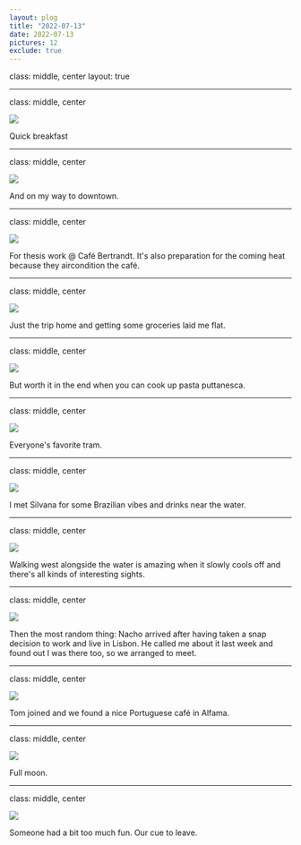 ```yaml
---
layout: plog
title: "2022-07-13"
date: 2022-07-13
pictures: 12
exclude: true
---
```


class: middle, center
layout: true

---

class: middle, center

<img class="plog-picture" src="{{ site.baseurl }}/img/plog/2022-07-13/01.jpg" />

Quick breakfast

---

class: middle, center

<img class="plog-picture" src="{{ site.baseurl }}/img/plog/2022-07-13/02.jpg" />

And on my way to downtown.

---

class: middle, center

<img class="plog-picture" src="{{ site.baseurl }}/img/plog/2022-07-13/03.jpg" />

For thesis work @ Café Bertrandt. It's also preparation for the coming heat because they aircondition the café.

---

class: middle, center

<img class="plog-picture" src="{{ site.baseurl }}/img/plog/2022-07-13/04.jpg" />

Just the trip home and getting some groceries laid me flat.

---

class: middle, center

<img class="plog-picture" src="{{ site.baseurl }}/img/plog/2022-07-13/05.jpg" />

But worth it in the end when you can cook up pasta puttanesca.

---

class: middle, center

<img class="plog-picture" src="{{ site.baseurl }}/img/plog/2022-07-13/06.jpg" />

Everyone's favorite tram.

---

class: middle, center

<img class="plog-picture" src="{{ site.baseurl }}/img/plog/2022-07-13/07.jpg" />

I met Silvana for some Brazilian vibes and drinks near the water.

---

class: middle, center

<img class="plog-picture" src="{{ site.baseurl }}/img/plog/2022-07-13/08.jpg" />

Walking west alongside the water is amazing when it slowly cools off and there's all kinds of interesting sights.

---

class: middle, center

<img class="plog-picture" src="{{ site.baseurl }}/img/plog/2022-07-13/09.jpeg" />

Then the most random thing: Nacho arrived after having taken a snap decision to work and live in Lisbon. He called me about it last week and found out I was there too, so we arranged to meet.

---

class: middle, center

<img class="plog-picture" src="{{ site.baseurl }}/img/plog/2022-07-13/10.jpg" />

Tom joined and we found a nice Portuguese café in Alfama.

---

class: middle, center

<img class="plog-picture" src="{{ site.baseurl }}/img/plog/2022-07-13/11.jpg" />

Full moon.

---

class: middle, center

<img class="plog-picture" src="{{ site.baseurl }}/img/plog/2022-07-13/12.jpg" />

Someone had a bit too much fun. Our cue to leave.

